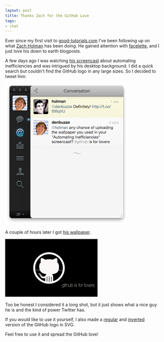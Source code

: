 ```yaml
---
layout: post
title: Thanks Zach for the GitHub Love
tags:
- chat
---
```


Ever since my first visit to [good-tutorials.com](http://good-tutorials.com) I've been following up on what [Zach Holman](https://zachholman.com/) has been doing. He gained attention with [facelette](https://facelette.com/), and I just love his down to earth blogposts.

A few days ago I was watching [his screencast](https://zachholman.com/2011/01/automating-inefficiencies/) about automating inefficiencies and was intrigued by his desktop background. I did a quick search but couldn't find the GitHub logo in any large sizes. So I decided to tweet him:

![Twitter conversation with Zach Holman](/img/2011-03-15-twitter_conversation.png)

A couple of hours later I got [his wallpaper](http://f.cl.ly/items/0k0q2I433M1u0M292S24/octowhite.png).

[![Github Wallpaper](/img/2011-03-15-github_wallpaper.png)](http://f.cl.ly/items/0k0q2I433M1u0M292S24/octowhite.png)

Too be honest I considered it a long shot, but it just shows what a nice guy he is and the kind of power Twitter has.

If you would like to use it yourself, I also made a [regular](https://cl.ly/0W3V280r0b2D2Q0z171F) and [inverted](https://cl.ly/1P18460E0d0Q2f2C3g1e) version of the GitHub logo in SVG.

Feel free to use it and spread the GitHub love!
